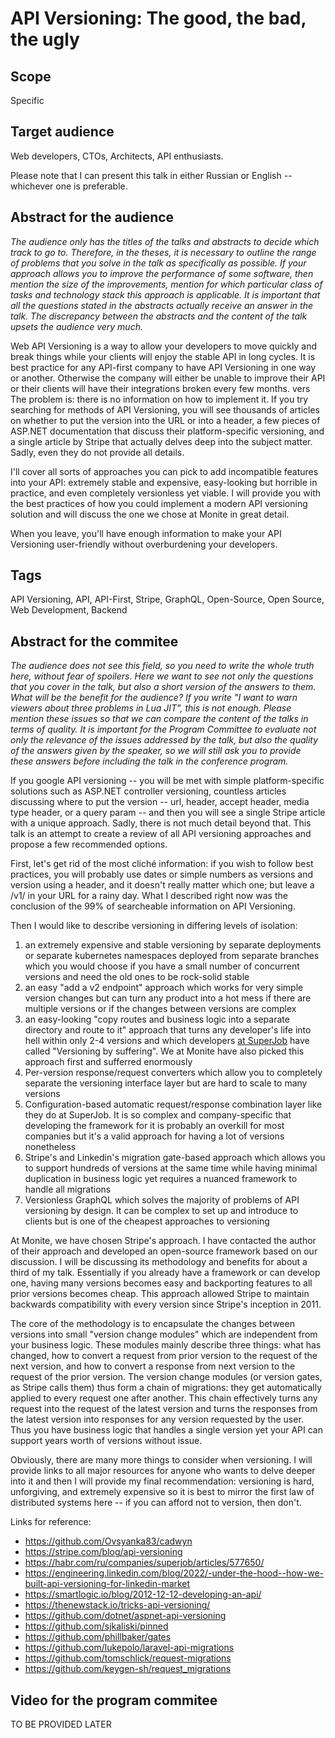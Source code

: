 # API Versioning: The good, the bad, the ugly

## Scope

Specific

## Target audience

Web developers, CTOs, Architects, API enthusiasts.

Please note that I can present this talk in either Russian or English -- whichever one is preferable.

## Abstract for the audience

*The audience only has the titles of the talks and abstracts to decide which track to go to. Therefore, in the theses, it is necessary to outline the range of problems that you solve in the talk as specifically as possible. If your approach allows you to improve the performance of some software, then mention the size of the improvements, mention for which particular class of tasks and technology stack this approach is applicable. It is important that all the questions stated in the abstracts actually receive an answer in the talk. The discrepancy between the abstracts and the content of the talk upsets the audience very much.*

Web API Versioning is a way to allow your developers to move quickly and break things while your clients will enjoy the stable API in long cycles. It is best practice for any API-first company to have API Versioning in one way or another. Otherwise the company will either be unable to improve their API or their clients will have their integrations broken every few months.
vers
The problem is: there is no information on how to implement it. If you try searching for methods of API Versioning, you will see thousands of articles on whether to put the version into the URL or into a header, a few pieces of ASP.NET documentation that discuss their platform-specific versioning, and a single article by Stripe that actually delves deep into the subject matter. Sadly, even they do not provide all details.

I'll cover all sorts of approaches you can pick to add incompatible features into your API: extremely stable and expensive, easy-looking but horrible in practice, and even completely versionless yet viable. I will provide you with the best practices of how you could implement a modern API versioning solution and will discuss the one we chose at Monite in great detail.

When you leave, you'll have enough information to make your API Versioning user-friendly without overburdening your developers.

## Tags

API Versioning, API, API-First, Stripe, GraphQL, Open-Source, Open Source, Web Development, Backend

## Abstract for the commitee

*The audience does not see this field, so you need to write the whole truth here, without fear of spoilers. Here we want to see not only the questions that you cover in the talk, but also a short version of the answers to them. What will be the benefit for the audience? If you write "I want to warn viewers about three problems in Lua JIT", this is not enough. Please mention these issues so that we can compare the content of the talks in terms of quality. It is important for the Program Committee to evaluate not only the relevance of the issues addressed by the talk, but also the quality of the answers given by the speaker, so we will still ask you to provide these answers before including the talk in the conference program.*

If you google API versioning -- you will be met with simple platform-specific solutions such as ASP.NET controller versioning, countless articles discussing where to put the version -- url, header, accept header, media type header, or a query param -- and then you will see a single Stripe article with a unique approach. Sadly, there is not much detail beyond that. This talk is an attempt to create a review of all API versioning approaches and propose a few recommended options.

First, let's get rid of the most cliché information: if you wish to follow best practices, you will probably use dates or simple numbers as versions and version using a header, and it doesn't really matter which one; but leave a /v1/ in your URL for a rainy day. What I described right now was the conclusion of the 99% of searcheable information on API Versioning.

Then I would like to describe versioning in differing levels of isolation:

1. an extremely expensive and stable versioning by separate deployments or separate kubernetes namespaces deployed from separate branches which you would choose if you have a small number of concurrent versions and need the old ones to be rock-solid stable
2. an easy "add a v2 endpoint" approach which works for very simple version changes but can turn any product into a hot mess if there are multiple versions or if the changes between versions are complex
3. an easy-looking "copy routes and business logic into a separate directory and route to it" approach that turns any developer's life into hell within only 2-4 versions and which developers [at SuperJob](<https://habr.com/ru/companies/superjob/articles/577650/>) have called "Versioning by suffering". We at Monite have also picked this approach first and sufferred enormously
4. Per-version response/request converters which allow you to completely separate the versioning interface layer but are hard to scale to many versions
5. Configuration-based automatic request/response combination layer like they do at SuperJob. It is so complex and company-specific that developing the framework for it is probably an overkill for most companies but it's a valid approach for having a lot of versions nonetheless
6. Stripe's and Linkedin's migration gate-based approach which allows you to support hundreds of versions at the same time while having minimal duplication in business logic yet requires a nuanced framework to handle all migrations
7. Versionless GraphQL which solves the majority of problems of API versioning by design. It can be complex to set up and introduce to clients but is one of the cheapest approaches to versioning

At Monite, we have chosen Stripe's approach. I have contacted the author of their approach and developed an open-source framework based on our discussion. I will be discussing its methodology and benefits for about a third of my talk. Essentially if you already have a framework or can develop one, having many versions becomes easy and backporting features to all prior versions becomes cheap. This approach allowed Stripe to maintain backwards compatibility with every version since Stripe's inception in 2011.

The core of the methodology is to encapsulate the changes between versions into small "version change modules" which are independent from your business logic. These modules mainly describe three things: what has changed, how to convert a request from prior version to the request of the next version, and how to convert a response from next version to the request of the prior version. The version change modules (or version gates, as Stripe calls them) thus form a chain of migrations: they get automatically applied to every request one after another. This chain effectively turns any request into the request of the latest version and turns the responses from the latest version into responses for any version requested by the user. Thus you have business logic that handles a single version yet your API can support years worth of versions without issue.

Obviously, there are many more things to consider when versioning. I will provide links to all major resources for anyone who wants to delve deeper into it and then I will provide my final recommendation: versioning is hard, unforgiving, and extremely expensive so it is best to mirror the first law of distributed systems here -- if you can afford not to version, then don't.

Links for reference:

* <https://github.com/Ovsyanka83/cadwyn>
* <https://stripe.com/blog/api-versioning>
* <https://habr.com/ru/companies/superjob/articles/577650/>
* <https://engineering.linkedin.com/blog/2022/-under-the-hood--how-we-built-api-versioning-for-linkedin-market>
* <https://smartlogic.io/blog/2012-12-12-developing-an-api/>
* <https://thenewstack.io/tricks-api-versioning/>
* <https://github.com/dotnet/aspnet-api-versioning>
* <https://github.com/sjkaliski/pinned>
* <https://github.com/phillbaker/gates>
* <https://github.com/lukepolo/laravel-api-migrations>
* <https://github.com/tomschlick/request-migrations>
* <https://github.com/keygen-sh/request_migrations>

## Video for the program commitee

TO BE PROVIDED LATER
